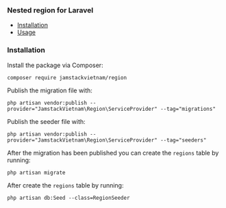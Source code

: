### Nested region for Laravel

- [Installation](#installation)
- [Usage](#usage)

### Installation

Install the package via Composer:

```
composer require jamstackvietnam/region
```

Publish the migration file with:

```
php artisan vendor:publish --provider="JamstackVietnam\Region\ServiceProvider" --tag="migrations"
```


Publish the seeder file with:

```
php artisan vendor:publish --provider="JamstackVietnam\Region\ServiceProvider" --tag="seeders"
```

After the migration has been published you can create the `regions` table by running:

```
php artisan migrate
```

After create the `regions` table by running:

```
php artisan db:Seed --class=RegionSeeder
```
